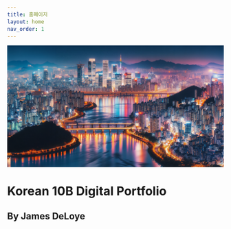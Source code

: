 ```yaml
---
title: 홈페이지
layout: home
nav_order: 1
---
```


<div style="display: flex; justify-content: center;">
    <img src="./images/skyline.png" alt="Seoul Skyline" style="width: 1200px;">
</div>

# Korean 10B Digital Portfolio
## By James DeLoye

